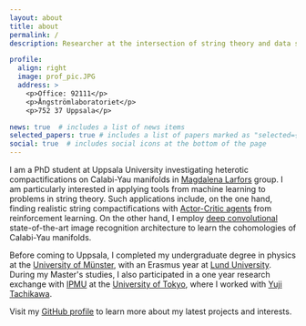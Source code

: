 ```yaml
---
layout: about
title: about
permalink: /
description: Researcher at the intersection of string theory and data science.

profile:
  align: right
  image: prof_pic.JPG
  address: >
    <p>Office: 92111</p>
    <p>Ångströmlaboratoriet</p>
    <p>752 37 Uppsala</p>

news: true  # includes a list of news items
selected_papers: true # includes a list of papers marked as "selected={true}"
social: true  # includes social icons at the bottom of the page
---
```


I am a PhD student at Uppsala University investigating heterotic compactifications on Calabi-Yau manifolds in [Magdalena Larfors](https://inspirehep.net/authors/1034652?ui-citation-summary=true) group. I am particularly interested in applying tools from machine learning to problems in string theory. Such applications include, on the one hand, finding realistic string compactifications with [Actor-Critic agents](https://arxiv.org/abs/2003.04817) from reinforcement learning. On the other hand, I employ [deep convolutional](https://arxiv.org/abs/2108.02221) state-of-the-art image recognition architecture to learn the cohomologies of Calabi-Yau manifolds. 

Before coming to Uppsala, I completed my undergraduate degree in physics at the [University of Münster](https://www.uni-muenster.de/en/), with an Erasmus year at [Lund University](https://www.lunduniversity.lu.se/). During my Master's studies, I also participated in a one year research exchange with [IPMU](https://www.ipmu.jp/en) at the [University of Tokyo](https://www.u-tokyo.ac.jp/en/), where I worked with [Yuji Tachikawa](https://member.ipmu.jp/yuji.tachikawa/). 

Visit my [GitHub profile](https://github.com/robin-schneider) to learn more about my latest projects and interests.